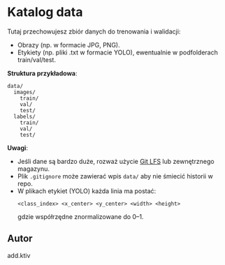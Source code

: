 # Katalog data

Tutaj przechowujesz zbiór danych do trenowania i walidacji:
- Obrazy (np. w formacie JPG, PNG).
- Etykiety (np. pliki .txt w formacie YOLO), ewentualnie w podfolderach train/val/test.

**Struktura przykładowa**:
```
data/
  images/
    train/
    val/
    test/
  labels/
    train/
    val/
    test/
```

**Uwagi**:
- Jeśli dane są bardzo duże, rozważ użycie [Git LFS](https://git-lfs.github.com/) lub zewnętrznego magazynu.
- Plik `.gitignore` może zawierać wpis `data/` aby nie śmiecić historii w repo.
- W plikach etykiet (YOLO) każda linia ma postać:
  ```
  <class_index> <x_center> <y_center> <width> <height>
  ```
  gdzie współrzędne znormalizowane do 0–1.
  
## Autor

add.ktiv